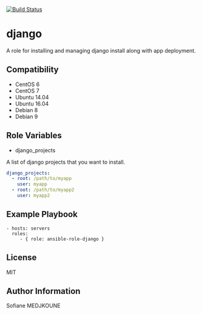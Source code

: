 [![Build Status](https://travis-ci.org/Nani-o/ansible-role-django.svg?branch=master)](https://travis-ci.org/Nani-o/ansible-role-django)

django
======

A role for installing and managing django install along with app deployment.

Compatibility
-------------

  - CentOS 6
  - CentOS 7
  - Ubuntu 14.04
  - Ubuntu 16.04
  - Debian 8
  - Debian 9

Role Variables
--------------

- django_projects

A list of django projects that you want to install.

```YAML
django_projects:
  - root: /path/to/myapp
    user: myapp
  - root: /path/to/myapp2
    user: myapp2
```

Example Playbook
----------------

    - hosts: servers
      roles:
         - { role: ansible-role-django }

License
-------

MIT

Author Information
------------------

Sofiane MEDJKOUNE
